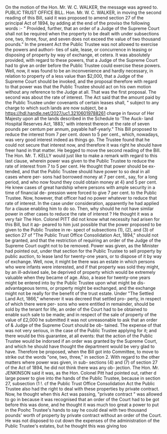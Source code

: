 On the motion of the Hon. Mr. W. C. WALKER, the message was agreed to. PUBLIC TRUST OFFICE BILL. Hon. Mr. W. C. WALKER, in moving the second reading of this Bill, said it was proposed to amend section 27 of the principal Act of 1894, by adding at the end of the proviso the following words :- " Provided, further, that an order of a Judge of the Supreme Court shall not be required when the property to be dealt with under subsections one, two, three, four, and seven does not exceed the value of two thousand pounds." In the present Act the Public Trustee was not allowed to exercise the powers and authori- ties of sale, lease, or concurrence in leasing or disposing of property by way of exchange, et cetera. It was absolutely provided, with regard to these powers, that a Judge of the Supreme Court had to give an order before the Public Trustee could exercise these powers. Well, now, it was found to be an inconvenience and hardly necessary, in relation to property of a less value than $2,000, that a Judge of the Supreme Court should be invoked, and the proposal therefore with regard to that power was that the Public Trustee should act on his own motion without any reference to the Judge at all. That was the first proposal. The second was about the rate of interest. The Act said that the amount paid by the Public Trustee under covenants of certain leases shall, " subject to any charge to which such lands are now subject, be a https://hdl.handle.net/2027/uc1.32106019788261 charge in favour of Her Majesty upon all the lands described in the Schedule to 'The Auck- land Hospital Reserves Act, 1883,' with interest thereon at the rate of seven pounds per centum per annum, payable half-yearly." This Bill proposed to reduce the interest from 7 per cent. down to 5 per cent., which, nowadays, was very good interest indeed as things go. The Trustee found that he could not secure that interest now, and therefore it was right he should have freer hand in that matter. He begged to move the second reading of the Bill. The Hon. Mr. T. KELLY would just like to make a remark with regard to this last clause, wherein power was given to the Public Trustee to reduce the rate of interest from 7 to 5 per cent. He thought that power should be ex- tended, and that the Public Trustee should have power to so deal in all cases where per- sons had borrowed money at 7 per cent., say, for a long period, and who now found they could obtain money at 4} and 5 per cent. He knew cases of great hardship where persons with ample security in a time of financial de- pression were forced to give 7 per cent. to the Public Trustee. Now, however, that officer had no power whatever to reduce that rate of interest. In the case under consideration, apparently he had applied for a clause enabling him to do so. Then, why should he not have similar power in other cases to reduce the rate of interest ? He thought it was a very fair The Hon. Colonel PITT did not know what necessity had arisen for this Bill, but it ap- peared to him just possible that the power proposed to be given to the Public Trustee in re- spect of subsections (1), (2), and (3) of section 27 of "The Public Trust Office Consolidation Act, 1894," should not be granted, and that the restriction of requiring an order of the Judge of the Supreme Court ought not to be removed. Power was given, as the Minister had pointed out, under that section for the Public Trustee to sell property by public auction, to lease land for twenty-one years, or to dispose of it by way of exchange. Well, now, it might be there was an estate in which persons who were infants were interested, and if that property was sold they might, by an ill-advised sale, be deprived of property which would be extremely valuable when they became of age. Also, a lease for twenty-one years might be entered into by the Public Trustee upon what might be dis- advantageous terms, or property might be exchanged, and the exchange might not be really for the benefit of the trust estate. Under "The Settled Land Act, 1866," whenever it was decreed that settled pro- perty, in respect of which there were per- sons who were entitled in remainder, should be sold by the tenant for life, an order of the Court had to be obtained to enable such sale to be made; and in respect of the sale of property of the value of £2,000 he submitted it was not unreasonable to ask that an order of & Judge of the Supreme Court should be ob- tained. The expense of that was not very serious, in the case of the Public Trustee applying for it; and there would be this guarantee, at all events: that the action of the Public Trustee would be indorsed if an order was granted by the Supreme Court, and which he should have thought the department would be very glad to have. Therefore be proposed, when the Bill got into Committee, to move to strike out the words "one, two, three," in section 2. With regard to the other matters where power was given, in sub- sections (4) and (7) of section 27 of the Act of 1894, he did not think there was any ob- jection. The Hon. Mr. JENKINSON said it was, as the Hon. Colonel Pitt had pointed out, rather d large power to give into the hands of the Public Trustee, because in section 27, subsection (1 !. cf the Public Trust Office Consolidation Act the Public Trustee also had the right to deal with these properties by private contract. Now, he thought when this Act was passing, "private contract " was allowed to go in because it was recognised that an order of the Court had to be got before this was done, and he thought it was much too great a power to put in the Poohc Trustee's hands to say he could deal with two thousand pounds' worth of property by private contract without an order of the Court. He was not disposed to cut down the expenses of the administration of the Public Trustee's estates, but he thought this was giving too 